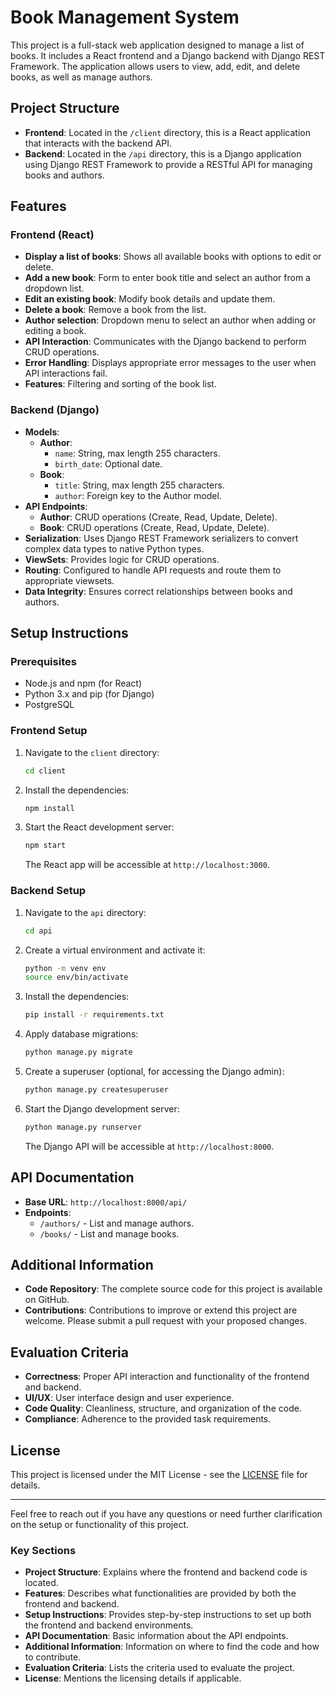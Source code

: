 # Book Management System

This project is a full-stack web application designed to manage a list of books. It includes a React frontend and a Django backend with Django REST Framework. The application allows users to view, add, edit, and delete books, as well as manage authors.

## Project Structure

- **Frontend**: Located in the `/client` directory, this is a React application that interacts with the backend API.
- **Backend**: Located in the `/api` directory, this is a Django application using Django REST Framework to provide a RESTful API for managing books and authors.

## Features

### Frontend (React)

- **Display a list of books**: Shows all available books with options to edit or delete.
- **Add a new book**: Form to enter book title and select an author from a dropdown list.
- **Edit an existing book**: Modify book details and update them.
- **Delete a book**: Remove a book from the list.
- **Author selection**: Dropdown menu to select an author when adding or editing a book.
- **API Interaction**: Communicates with the Django backend to perform CRUD operations.
- **Error Handling**: Displays appropriate error messages to the user when API interactions fail.
- **Features**: Filtering and sorting of the book list.

### Backend (Django)

- **Models**:
  - **Author**:
    - `name`: String, max length 255 characters.
    - `birth_date`: Optional date.
  - **Book**:
    - `title`: String, max length 255 characters.
    - `author`: Foreign key to the Author model.
- **API Endpoints**:
  - **Author**: CRUD operations (Create, Read, Update, Delete).
  - **Book**: CRUD operations (Create, Read, Update, Delete).
- **Serialization**: Uses Django REST Framework serializers to convert complex data types to native Python types.
- **ViewSets**: Provides logic for CRUD operations.
- **Routing**: Configured to handle API requests and route them to appropriate viewsets.
- **Data Integrity**: Ensures correct relationships between books and authors.

## Setup Instructions

### Prerequisites

- Node.js and npm (for React)
- Python 3.x and pip (for Django)
- PostgreSQL

### Frontend Setup

1. Navigate to the `client` directory:
   ```bash
   cd client
   ```

2. Install the dependencies:
   ```bash
   npm install
   ```

3. Start the React development server:
   ```bash
   npm start
   ```

   The React app will be accessible at `http://localhost:3000`.

### Backend Setup

1. Navigate to the `api` directory:
   ```bash
   cd api
   ```

2. Create a virtual environment and activate it:
   ```bash
   python -m venv env
   source env/bin/activate
   ```

3. Install the dependencies:
   ```bash
   pip install -r requirements.txt
   ```

4. Apply database migrations:
   ```bash
   python manage.py migrate
   ```

5. Create a superuser (optional, for accessing the Django admin):
   ```bash
   python manage.py createsuperuser
   ```

6. Start the Django development server:
   ```bash
   python manage.py runserver
   ```

   The Django API will be accessible at `http://localhost:8000`.

## API Documentation

- **Base URL**: `http://localhost:8000/api/`
- **Endpoints**:
  - `/authors/` - List and manage authors.
  - `/books/` - List and manage books.

## Additional Information

- **Code Repository**: The complete source code for this project is available on GitHub.
- **Contributions**: Contributions to improve or extend this project are welcome. Please submit a pull request with your proposed changes.

## Evaluation Criteria

- **Correctness**: Proper API interaction and functionality of the frontend and backend.
- **UI/UX**: User interface design and user experience.
- **Code Quality**: Cleanliness, structure, and organization of the code.
- **Compliance**: Adherence to the provided task requirements.

## License

This project is licensed under the MIT License - see the [LICENSE](LICENSE) file for details.

---

Feel free to reach out if you have any questions or need further clarification on the setup or functionality of this project.

### Key Sections

- **Project Structure**: Explains where the frontend and backend code is located.
- **Features**: Describes what functionalities are provided by both the frontend and backend.
- **Setup Instructions**: Provides step-by-step instructions to set up both the frontend and backend environments.
- **API Documentation**: Basic information about the API endpoints.
- **Additional Information**: Information on where to find the code and how to contribute.
- **Evaluation Criteria**: Lists the criteria used to evaluate the project.
- **License**: Mentions the licensing details if applicable.